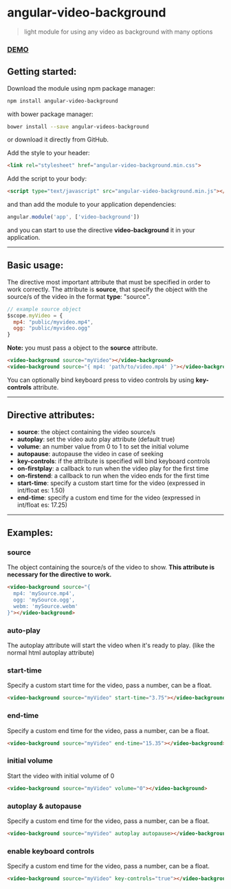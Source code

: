# angular-video-background
> light module for using any video as background with many options

### [DEMO](http://www.codekraft.it/demos/angular-video-background/)

## Getting started:
Download the module using npm package manager:
```bash
npm install angular-video-background
```
with bower package manager:
```bash
bower install --save angular-videos-background
```
or download it directly from GitHub.

Add the style to your header:
```html
<link rel="stylesheet" href="angular-video-background.min.css">
```

Add the script to your body:
```html
<script type="text/javascript" src="angular-video-background.min.js"></script>
```

and than add the module to your application dependencies:
```javascript
angular.module('app', ['video-background'])
```
and you can start to use the directive __video-background__ it in your application.

---

## Basic usage:
The directive most important attribute that must be specified in order to work correctly. The attribute is __source__, that specify the object with the source/s of the video in the format __type__: "source".
```javascript
// example source object
$scope.myVideo = {
  mp4: "public/myvideo.mp4",
  ogg: "public/myvideo.ogg"
}
```
__Note:__ you must pass a object to the __source__ attribute.
```html
<video-background source="myVideo"></video-background>
<video-background source="{ mp4: 'path/to/video.mp4' }"></video-background>
```

You can optionally bind keyboard press to video controls by using __key-controls__ attribute.

---

## Directive attributes:
* __source__: the object containing the video source/s
* __autoplay__: set the video auto play attribute (default true)
* __volume__: an number value from 0 to 1 to set the initial volume
* __autopause__: autopause the video in case of seeking
* __key-controls__: if the attribute is specified will bind keyboard controls
* __on-firstplay__: a callback to run when the video play for the first time
* __on-firstend__: a callback to run when the video ends for the first time
* __start-time__: specify a custom start time for the video (expressed in int/float es: 1.50)
* __end-time__: specify a custom end time for the video (expressed in int/float es: 17.25)

---

## Examples:

### source
The object containing the source/s of the video to show. __This attribute is necessary for the directive to work.__
```html
<video-background source="{
  mp4: 'mySource.mp4',
  ogg: 'mySource.ogg',
  webm: 'mySource.webm'
}"></video-background>
```

### auto-play
The autoplay attribute will start the video when it's ready to play. (like the normal html autoplay attribute)

### start-time
Specify a custom start time for the video, pass a number, can be a float.
```html
<video-background source="myVideo" start-time="3.75"></video-background>
```

### end-time
Specify a custom end time for the video, pass a number, can be a float.
```html
<video-background source="myVideo" end-time="15.35"></video-background>
```

### initial volume
Start the video with initial volume of 0
```html
<video-background source="myVideo" volume="0"></video-background>
```

### autoplay & autopause
Specify a custom end time for the video, pass a number, can be a float.
```html
<video-background source="myVideo" autoplay autopause></video-background>
```

### enable keyboard controls
Specify a custom end time for the video, pass a number, can be a float.
```html
<video-background source="myVideo" key-controls="true"></video-background>
```
